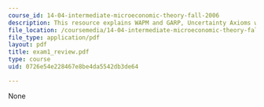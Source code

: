 ```yaml
---
course_id: 14-04-intermediate-microeconomic-theory-fall-2006
description: This resource explains WAPM and GARP, Uncertainty Axioms with some graphs.
file_location: /coursemedia/14-04-intermediate-microeconomic-theory-fall-2006/0726e54e228467e8be4da5542db3de64_exam1_review.pdf
file_type: application/pdf
layout: pdf
title: exam1_review.pdf
type: course
uid: 0726e54e228467e8be4da5542db3de64

---
```

None